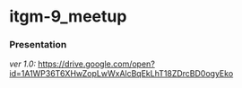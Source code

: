# itgm-9_meetup

### Presentation

_ver 1.0:_ https://drive.google.com/open?id=1A1WP36T6XHwZopLwWxAlcBqEkLhT18ZDrcBD0ogyEko
